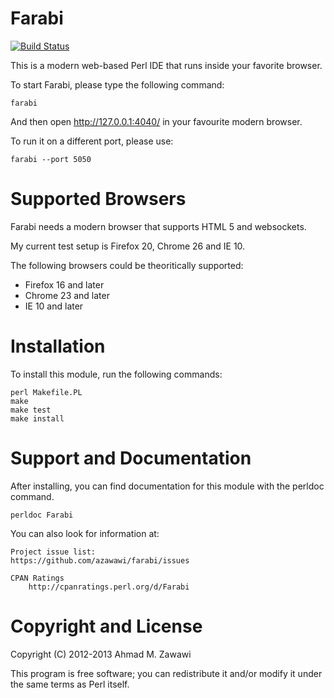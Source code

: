 Farabi
======

[![Build Status](https://api.travis-ci.org/azawawi/farabi.png?branch=master)](https://travis-ci.org/azawawi/farabi)

This is a modern web-based Perl IDE that runs inside your favorite browser.

To start Farabi, please type the following command:

    farabi

And then open http://127.0.0.1:4040/ in your favourite modern browser.

To run it on a different port, please use:

    farabi --port 5050

Supported Browsers
==================
Farabi needs a modern browser that supports HTML 5 and websockets.

My current test setup is Firefox 20, Chrome 26 and IE 10.

The following browsers could be theoritically supported:

- Firefox 16 and later
- Chrome 23 and later
- IE 10 and later

Installation
============

To install this module, run the following commands:

    perl Makefile.PL
    make
    make test
    make install

Support and Documentation
=========================

After installing, you can find documentation for this module with the
perldoc command.

    perldoc Farabi

You can also look for information at:

    Project issue list:
	https://github.com/azawawi/farabi/issues

    CPAN Ratings
        http://cpanratings.perl.org/d/Farabi

Copyright and License
=====================

Copyright (C) 2012-2013 Ahmad M. Zawawi

This program is free software; you can redistribute it and/or modify it
under the same terms as Perl itself.

